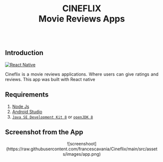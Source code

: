 <h1 align='center'> CINEFLIX <br>Movie Reviews Apps</h1>

<br>
<br>

## Introduction

[![React Native](https://img.shields.io/badge/react%20native-v0.63.4-blue)](https://facebook.github.io/react-native/)

<p align='justify'>Cineflix is a movie reviews applications. Where users can give ratings and reviews. This app was built with React native

</p>

## Requirements

1. <a href="https://nodejs.org/en/download/">Node Js</a>
2. <a href="https://developer.android.com/studio">Android Studio<a/>
3. <a href="https://www.oracle.com/java/technologies/javase-jdk8-downloads.html">`Java SE Development Kit 8`<a/> or <a href="https://openjdk.java.net/install/">`openJDK 8`<a/>

## Screenshot from the App

<p align='center'>
  ![screenshoot](https://raw.githubusercontent.com/francescavania/Cineflix/main/src/assets/images/app.png)
</p>
